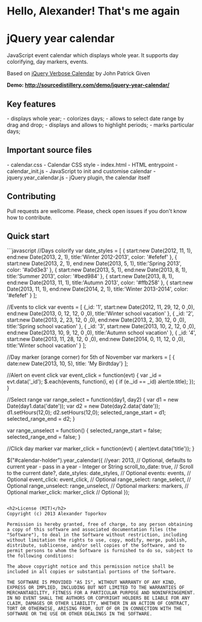 <h1>Hello, Alexander! That's me again</h1>
<h1>jQuery year calendar</h1>
JavaScript event calendar which displays whole year. It supports day colorifying, day markers, events.

Based on <a href="http://github.com/iamjpg/jQuery-Verbose-Calendar">jQuery Verbose Calendar</a> by John Patrick Given

<b>Demo: http://sourcedistillery.com/demo/jquery-year-calendar/</b>

<h2>Key features</h2>
- displays whole year;
- colorizes days;
- allows to select date range by drag and drop;
- displays and allows to highlight periods;
- marks particular days;

<h2>Important source files</h2>
- calendar.css - Calendar CSS style
- index.html - HTML entrypoint
- calendar_init.js - JavaScript to init and customise calendar
- jquery.year_calendar.js - jQuery plugin, the calendar itself

<h2>Contributing</h2>
Pull requests are wellcome. Please, check open issues if you don't know how to contribute.

<h2>Quick start</h2>
```javascript
//Days colorify
var date_styles = [
  { start:new Date(2012, 11, 1), end:new Date(2013, 2, 1), title:'Winter 2012-2013', color: '#efefef' },
  { start:new Date(2013, 2, 1), end:new Date(2013, 5, 1), title:'Spring 2013', color: '#a0d3e3' },
  { start:new Date(2013, 5, 1), end:new Date(2013, 8, 1), title:'Summer 2013', color: '#bed984' },
  { start:new Date(2013, 8, 1), end:new Date(2013, 11, 1), title:'Autumn 2013', color: '#ffb258' },
  { start:new Date(2013, 11, 1), end:new Date(2014, 2, 1), title:'Winter 2013-2014', color: '#efefef' }
];

//Events to click
var events = [
  {_id: '1', start:new Date(2012, 11, 29, 12, 0 ,0), end:new Date(2013, 0, 12, 12, 0 ,0),
   title:'Winter school vacation' },
  { _id: '2', start:new Date(2013, 2, 23, 12, 0 ,0), end:new Date(2013, 2, 30, 12, 0 ,0),
   title:'Spring school vacation' },
  { _id: '3', start:new Date(2013, 10, 2, 12, 0 ,0), end:new Date(2013, 10, 9, 12, 0 ,0),
   title:'Autumn school vacation' },
  { _id: '4', start:new Date(2013, 11, 28, 12, 0 ,0), end:new Date(2014, 0, 11, 12, 0 ,0),
   title:'Winter school vacation' }
];

//Day marker (orange corner) for 5th of November
var markers = [
 { date:new Date(2013, 10, 5), title: 'My Birdtday'}
];

//Alert on event click
var event_click = function(evt) {
	var _id = evt.data('_id');
	$.each(events, function(i, e) {
		if (e._id == _id)
			alert(e.title);
	});
}

//Select range
var range_select = function(day1, day2) {
	var d1 = new Date(day1.data('date'));
	var d2 = new Date(day2.data('date'));
	d1.setHours(12,0);
	d2.setHours(12,0);
	selected_range_start = d1;
	selected_range_end = d2;
}

var range_unselect = function() {
	selected_range_start = false;
	selected_range_end = false;
}

//Click day marker
var marker_click = function(evt) {
	alert(evt.data('title'));
}

$("#calendar-holder").year_calendar({
	//year: 2013, // Optional, defaults to current year - pass in a year - Integer or String
	scroll_to_date: true, // Scroll to the current date?,
	date_styles: date_styles, // Optional
	events: events, // Optional
	event_click: event_click, // Optional
	range_select: range_select, // Optional
	range_unselect: range_unselect,  // Optional
	markers: markers, // Optional
	marker_click: marker_click // Optional
});
```

<h2>License (MIT)</h2>
Copyright (c) 2013 Alexander Toporkov

Permission is hereby granted, free of charge, to any person obtaining a copy of this software and associated documentation files (the "Software"), to deal in the Software without restriction, including without limitation the rights to use, copy, modify, merge, publish, distribute, sublicense, and/or sell copies of the Software, and to permit persons to whom the Software is furnished to do so, subject to the following conditions:

The above copyright notice and this permission notice shall be included in all copies or substantial portions of the Software.

THE SOFTWARE IS PROVIDED "AS IS", WITHOUT WARRANTY OF ANY KIND, EXPRESS OR IMPLIED, INCLUDING BUT NOT LIMITED TO THE WARRANTIES OF MERCHANTABILITY, FITNESS FOR A PARTICULAR PURPOSE AND NONINFRINGEMENT. IN NO EVENT SHALL THE AUTHORS OR COPYRIGHT HOLDERS BE LIABLE FOR ANY CLAIM, DAMAGES OR OTHER LIABILITY, WHETHER IN AN ACTION OF CONTRACT, TORT OR OTHERWISE, ARISING FROM, OUT OF OR IN CONNECTION WITH THE SOFTWARE OR THE USE OR OTHER DEALINGS IN THE SOFTWARE.
